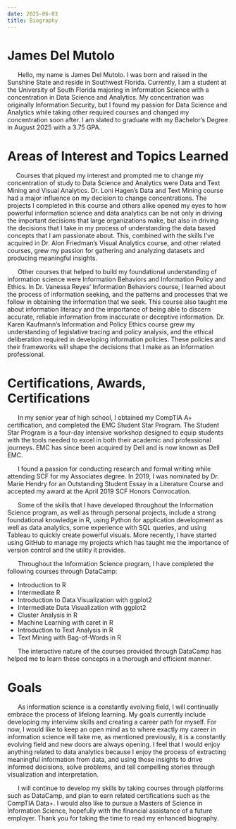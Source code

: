 ```yaml
---
date: 2025-06-03
title: Biography
---
```


# James Del Mutolo

&nbsp;&nbsp;&nbsp;&nbsp;&nbsp;&nbsp;Hello, my name is James Del Mutolo. I was born and raised in the Sunshine State and reside in Southwest Florida. Currently, I am a student at the University of South Florida majoring in Information Science with a concentration in Data Science and Analytics. My concentration was originally Information Security, but I found my passion for Data Science and Analytics while taking other required courses and changed my concentration soon after. I am slated to graduate with my Bachelor’s Degree in August 2025 with a 3.75 GPA.

# Areas of Interest and Topics Learned

&nbsp;&nbsp;&nbsp;&nbsp;&nbsp;Courses that piqued my interest and prompted me to change my concentration of study to Data Science and Analytics were Data and Text Mining and Visual Analytics. Dr. Loni Hagen’s Data and Text Mining course had a major influence on my decision to change concentrations. The projects I completed in this course and others alike opened my eyes to how powerful information science and data analytics can be not only in driving the important decisions that large organizations make, but also in driving the decisions that I take in my process of understanding the data based concepts that I am passionate about. This, combined with the skills I’ve acquired in Dr. Alon Friedman’s Visual Analytics course, and other related courses, grew my passion for gathering and analyzing datasets and producing meaningful insights.

&nbsp;&nbsp;&nbsp;&nbsp;&nbsp;&nbsp;Other courses that helped to build my foundational understanding of information science were Information Behaviors and Information Policy and Ethics. In Dr. Vanessa Reyes’ Information Behaviors course, I learned about the process of information seeking, and the patterns and processes that we follow in obtaining the information that we seek. This course also taught me about information literacy and the importance of being able to discern accurate, reliable information from inaccurate or deceptive information. Dr. Karen Kaufmann’s Information and Policy Ethics course grew my understanding of legislative tracing and policy analysis, and the ethical deliberation required in developing information policies. These policies and their frameworks will shape the decisions that I make as an information professional.

# Certifications, Awards, Certifications

&nbsp;&nbsp;&nbsp;&nbsp;&nbsp;&nbsp;In my senior year of high school, I obtained my CompTIA A+ certification, and completed the EMC Student Star Program. The Student Star Program is a four-day intensive workshop designed to equip students with the tools needed to excel in both their academic and professional journeys. EMC has since been acquired by Dell and is now known as Dell EMC.

&nbsp;&nbsp;&nbsp;&nbsp;&nbsp;&nbsp;I found a passion for conducting research and formal writing while attending SCF for my Associates degree. In 2019, I was nominated by Dr. Marie Hendry for an Outstanding Student Essay in a Literature Course and accepted my award at the April 2019 SCF Honors Convocation.

&nbsp;&nbsp;&nbsp;&nbsp;&nbsp;&nbsp;Some of the skills that I have developed throughout the Information Science program, as well as through personal projects, include a strong foundational knowledge in R, using Python for application development as well as data analytics, some experience with SQL queries, and using Tableau to quickly create powerful visuals. More recently, I have started using GitHub to manage my projects which has taught me the importance of version control and the utility it provides.

&nbsp;&nbsp;&nbsp;&nbsp;&nbsp;&nbsp;Throughout the Information Science program, I have completed the following courses through DataCamp:

- Introduction to R
- Intermediate R
- Introduction to Data Visualization with ggplot2
- Intermediate Data Visualization with ggplot2
- Cluster Analysis in R
- Machine Learning with caret in R
- Introduction to Text Analysis in R
- Text Mining with Bag-of-Words in R

&nbsp;&nbsp;&nbsp;&nbsp;&nbsp;&nbsp;The interactive nature of the courses provided through DataCamp has helped me to learn these concepts in a thorough and efficient manner.

# Goals

&nbsp;&nbsp;&nbsp;&nbsp;&nbsp;&nbsp;As information science is a constantly evolving field, I will continually embrace the process of lifelong learning. My goals currently include developing my interview skills and creating a career path for myself. For now, I would like to keep an open mind as to where exactly my career in information science will take me, as mentioned previously, it is a constantly evolving field and new doors are always opening. I feel that I would enjoy anything related to data analytics because I enjoy the process of extracting meaningful information from data, and using those insights to drive informed decisions, solve problems, and tell compelling stories through visualization and interpretation.

&nbsp;&nbsp;&nbsp;&nbsp;&nbsp;&nbsp;I will continue to develop my skills by taking courses through platforms such as DataCamp, and plan to earn related certifications such as the CompTIA Data+. I would also like to pursue a Masters of Science in Information Science, hopefully with the financial assistance of a future employer. Thank you for taking the time to read my enhanced biography.
